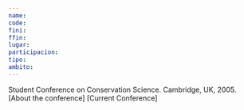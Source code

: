 ```yaml
---
name:
code:
fini:
ffin:
lugar:
participacion:
tipo:
ambito:
---
```

Student Conference on Conservation Science. Cambridge, UK, 2005.
[About the conference] [Current Conference]
